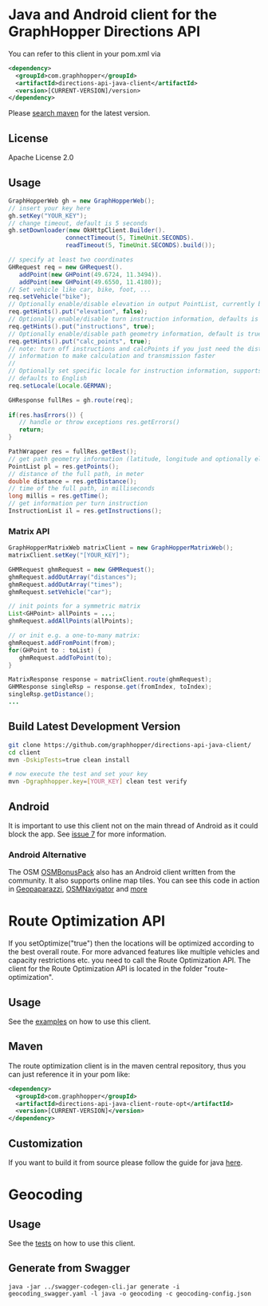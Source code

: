 # Java and Android client for the GraphHopper Directions API

You can refer to this client in your pom.xml via
```xml
<dependency>
  <groupId>com.graphhopper</groupId>
  <artifactId>directions-api-java-client</artifactId>
  <version>[CURRENT-VERSION]/version>
</dependency>
```

Please [search maven](https://search.maven.org/#search%7Cga%7C1%7Cdirections-api-java-client-parent) for the latest version.

## License

Apache License 2.0

## Usage

```java
GraphHopperWeb gh = new GraphHopperWeb();
// insert your key here
gh.setKey("YOUR_KEY");
// change timeout, default is 5 seconds
gh.setDownloader(new OkHttpClient.Builder().
                connectTimeout(5, TimeUnit.SECONDS).
                readTimeout(5, TimeUnit.SECONDS).build());

// specify at least two coordinates
GHRequest req = new GHRequest().
   addPoint(new GHPoint(49.6724, 11.3494)).
   addPoint(new GHPoint(49.6550, 11.4180));
// Set vehicle like car, bike, foot, ...
req.setVehicle("bike");
// Optionally enable/disable elevation in output PointList, currently bike and foot support elevation, default is false
req.getHints().put("elevation", false);
// Optionally enable/disable turn instruction information, defaults is true
req.getHints().put("instructions", true);
// Optionally enable/disable path geometry information, default is true
req.getHints().put("calc_points", true);
// note: turn off instructions and calcPoints if you just need the distance or time 
// information to make calculation and transmission faster
//
// Optionally set specific locale for instruction information, supports already over 25 languages,
// defaults to English
req.setLocale(Locale.GERMAN);

GHResponse fullRes = gh.route(req);
        
if(res.hasErrors()) {
   // handle or throw exceptions res.getErrors()
   return;
}

PathWrapper res = fullRes.getBest();
// get path geometry information (latitude, longitude and optionally elevation)
PointList pl = res.getPoints();
// distance of the full path, in meter
double distance = res.getDistance();
// time of the full path, in milliseconds
long millis = res.getTime();
// get information per turn instruction
InstructionList il = res.getInstructions();
```

### Matrix API

```java
GraphHopperMatrixWeb matrixClient = new GraphHopperMatrixWeb();
matrixClient.setKey("[YOUR_KEY]");

GHMRequest ghmRequest = new GHMRequest();
ghmRequest.addOutArray("distances");
ghmRequest.addOutArray("times");
ghmRequest.setVehicle("car");

// init points for a symmetric matrix
List<GHPoint> allPoints = ...;
ghmRequest.addAllPoints(allPoints);

// or init e.g. a one-to-many matrix:
ghmRequest.addFromPoint(from);
for(GHPoint to : toList) {
   ghmRequest.addToPoint(to);
}

MatrixResponse response = matrixClient.route(ghmRequest);
GHMResponse singleRsp = response.get(fromIndex, toIndex);
singleRsp.getDistance();
...
```

## Build Latest Development Version

```bash
git clone https://github.com/graphhopper/directions-api-java-client/
cd client
mvn -DskipTests=true clean install

# now execute the test and set your key
mvn -Dgraphhopper.key=[YOUR_KEY] clean test verify
```

## Android 

It is important to use this client not on the main thread of Android as it could block the app. 
See [issue 7](https://github.com/graphhopper/directions-api-java-client/issues/7) for more information.

### Android Alternative

The OSM [OSMBonusPack](https://github.com/MKergall/osmbonuspack/wiki/Tutorial_1) also has
an Android client written from the community. It also supports 
online map tiles. You can see this code in action in 
[Geopaparazzi](http://geopaparazzi.github.io/geopaparazzi/), 
[OSMNavigator](https://github.com/MKergall/osmbonuspack/wiki/OSMNavigator) and [more](https://github.com/geopaparazzi/geopaparazzi/wiki/Projects-Using-It)

# Route Optimization API

If you setOptimize("true") then the locations will be optimized according to the best overall route.
For more advanced features like multiple vehicles and capacity restrictions etc. you need to call the Route Optimization API.
The client for the Route Optimization API is located in the folder "route-optimization".

## Usage

See the [examples](./route-optimization/src/main/java/com/graphhopper/routeopt/examples) on how to use this client.

## Maven

The route optimization client is in the maven central repository, thus you can just reference it in your pom like:

```xml
<dependency>
  <groupId>com.graphhopper</groupId>
  <artifactId>directions-api-java-client-route-opt</artifactId>
  <version>[CURRENT-VERSION]</version>
</dependency>
```

## Customization

If you want to build it from source please follow the guide for java [here](https://github.com/graphhopper/directions-api-clients-route-optimization).

# Geocoding

## Usage

See the [tests](./geocoding/src/test/java/io/swagger/client/api) on how to use this client.

## Generate from Swagger

```
java -jar ../swagger-codegen-cli.jar generate -i geocoding_swagger.yaml -l java -o geocoding -c geocoding-config.json
```
